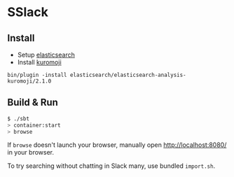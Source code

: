 # SSlack #

## Install ##

- Setup [elasticsearch](http://www.elasticsearch.org/)
- Install [kuromoji](https://github.com/elasticsearch/elasticsearch-analysis-kuromoji)

```
bin/plugin -install elasticsearch/elasticsearch-analysis-kuromoji/2.1.0
```

## Build & Run ##

```sh
$ ./sbt
> container:start
> browse
```

If `browse` doesn't launch your browser, manually open [http://localhost:8080/](http://localhost:8080/) in your browser.

To try searching without chatting in Slack many, use bundled `import.sh`.
